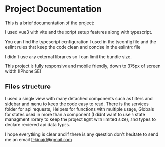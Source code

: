 # Project Documentation

This is a brief documentation of the project:

I used vue3 with vite and the script setup features along with typescript.

You can find the typescript configuration I used in the tsconfig file and the eslint rules that keep the code clean and concise in the eslintrc file

I didn't use any external libraries so I can limit the bundle size.

This project is fully responsive and mobile friendly, down to 375px of screen width (IPhone SE)

## Files structure

I used a single view with many detached components such as filters and sidebar and menu to keep the code easy to read.
There is the services folder for api requests,
Helpers for functions with multiple usage,
Globals for states used in more than a component (I didnt want to use a state managment library to keep the project light with limited size),
and types to declare recieved api data types.

I hope everything is clear and if there is any question don't hesitate to send me an email fekinajd@gmail.com

